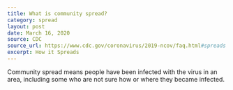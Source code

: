 ```yaml
---
title: What is community spread?
category: spread
layout: post
date: March 16, 2020
source: CDC
source_url: https://www.cdc.gov/coronavirus/2019-ncov/faq.html#spreads
excerpt: How it Spreads
---
```


Community spread means people have been infected with the virus in an area, including some who are not sure how or where they became infected.

